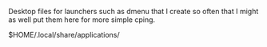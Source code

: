 Desktop files for launchers such as dmenu that I create so often that I
might as well put them here for more simple cping.

$HOME/.local/share/applications/
